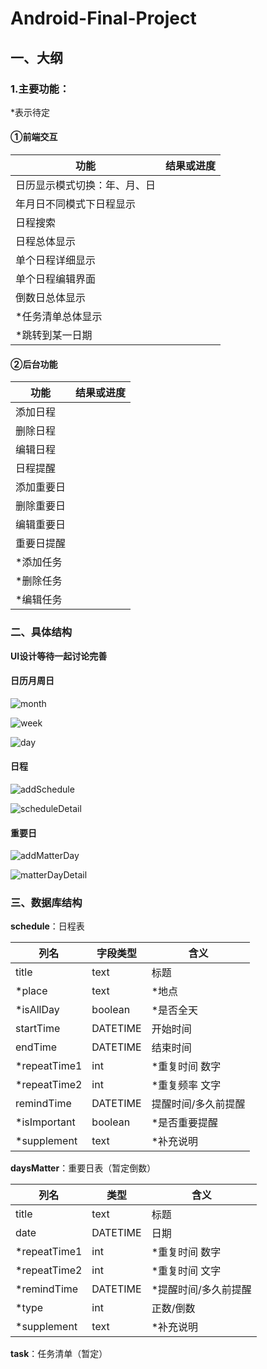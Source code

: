 # Android-Final-Project

## 一、大纲

### 1.主要功能：

*表示待定

#### ①前端交互

| 功能                         | 结果或进度 |
| ---------------------------- | ---------- |
| 日历显示模式切换：年、月、日 |            |
| 年月日不同模式下日程显示     |            |
| 日程搜索                     |            |
| 日程总体显示                 |            |
| 单个日程详细显示             |            |
| 单个日程编辑界面             |            |
| 倒数日总体显示               |            |
| *任务清单总体显示            |            |
| *跳转到某一日期              |            |



#### ②后台功能

| 功能       | 结果或进度 |
| ---------- | ---------- |
| 添加日程   |            |
| 删除日程   |            |
| 编辑日程   |            |
| 日程提醒   |            |
| 添加重要日 |            |
| 删除重要日 |            |
| 编辑重要日 |            |
| 重要日提醒 |            |
| *添加任务  |            |
| *删除任务  |            |
| *编辑任务  |            |



### 二、具体结构

**UI设计等待一起讨论完善**

#### 日历月周日

![month](.\UI\month.jpg)

![week](.\UI\week.jpg)

![day](.\UI\day.jpg)

#### 日程

![addSchedule](.\UI\addSchedule.jpg)

![scheduleDetail](.\UI\scheduleDetail.jpg)

#### 重要日

![addMatterDay](.\UI\addMatterDay.jpg)

![matterDayDetail](.\UI\matterDayDetail.jpg)

### 三、数据库结构

**schedule**：日程表

| 列名         | 字段类型 | 含义                |
| ------------ | -------- | ------------------- |
| title        | text     | 标题                |
| *place       | text     | *地点               |
| *isAllDay    | boolean  | *是否全天           |
| startTime    | DATETIME | 开始时间            |
| endTime      | DATETIME | 结束时间            |
| *repeatTime1 | int      | *重复时间 数字      |
| *repeatTime2 | int      | *重复频率 文字      |
| remindTime   | DATETIME | 提醒时间/多久前提醒 |
| *isImportant | boolean  | *是否重要提醒       |
| *supplement  | text     | *补充说明           |

**daysMatter**：重要日表（暂定倒数）

| 列名         | 类型     | 含义                 |
| ------------ | -------- | -------------------- |
| title        | text     | 标题                 |
| date         | DATETIME | 日期                 |
| *repeatTime1 | int      | *重复时间 数字       |
| *repeatTime2 | int      | *重复时间 文字       |
| *remindTime  | DATETIME | *提醒时间/多久前提醒 |
| *type        | int      | 正数/倒数            |
| *supplement  | text     | *补充说明            |

**task**：任务清单（暂定）
